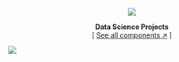 <div align="center">

[![][logo-url]][repo-url]  

**Data Science Projects**  
[ [See all components ↗︎][repo-url] ]
  

</div>

[![][banner-url]][repo-url]  

[logo-url]: https://github.com/DeepsikhaSarma/DeepsikhaSarma/blob/main/development.png
[repo-url]: https://github.com/DeepsikhaSarma/DeepsikhaSarma
[banner-url]: https://www.behance.net/gallery/191225069/Ferrari-250-GTO/modules/1081576715

